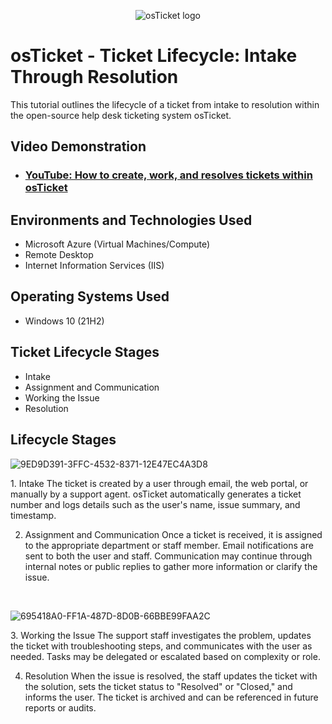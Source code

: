 <p align="center">
<img src="https://i.imgur.com/Clzj7Xs.png" alt="osTicket logo"/>
</p>

<h1>osTicket - Ticket Lifecycle: Intake Through Resolution</h1>
This tutorial outlines the lifecycle of a ticket from intake to resolution within the open-source help desk ticketing system osTicket.<br />


<h2>Video Demonstration</h2>

- ### [YouTube: How to create, work, and resolves tickets within osTicket](https://www.youtube.com)

<h2>Environments and Technologies Used</h2>

- Microsoft Azure (Virtual Machines/Compute)
- Remote Desktop
- Internet Information Services (IIS)

<h2>Operating Systems Used </h2>

- Windows 10</b> (21H2)

<h2>Ticket Lifecycle Stages</h2>

- Intake
- Assignment and Communication
- Working the Issue
- Resolution

<h2>Lifecycle Stages</h2>

![9ED9D391-3FFC-4532-8371-12E47EC4A3D8](https://github.com/user-attachments/assets/15740e95-fe0c-4255-a7dc-c65ad7bb7491)

</p>
<p>
1. Intake
The ticket is created by a user through email, the web portal, or manually by a support agent. osTicket automatically generates a ticket number and logs details such as the user's name, issue summary, and timestamp.

2. Assignment and Communication
Once a ticket is received, it is assigned to the appropriate department or staff member. Email notifications are sent to both the user and staff. Communication may continue through internal notes or public replies to gather more information or clarify the issue.
</p>
<br />

![695418A0-FF1A-487D-8D0B-66BBE99FAA2C](https://github.com/user-attachments/assets/3d86da9a-5c9e-470d-8e3c-d46c328268d3)

</p>
<p>
3. Working the Issue
The support staff investigates the problem, updates the ticket with troubleshooting steps, and communicates with the user as needed. Tasks may be delegated or escalated based on complexity or role.

4. Resolution
When the issue is resolved, the staff updates the ticket with the solution, sets the ticket status to "Resolved" or "Closed," and informs the user. The ticket is archived and can be referenced in future reports or audits.
</p>
